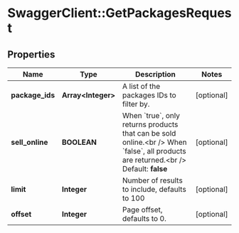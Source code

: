 # SwaggerClient::GetPackagesRequest

## Properties
Name | Type | Description | Notes
------------ | ------------- | ------------- | -------------
**package_ids** | **Array&lt;Integer&gt;** | A list of the packages IDs to filter by. | [optional] 
**sell_online** | **BOOLEAN** | When &#x60;true&#x60;, only returns products that can be sold online.&lt;br /&gt;  When &#x60;false&#x60;, all products are returned.&lt;br /&gt;  Default: **false** | [optional] 
**limit** | **Integer** | Number of results to include, defaults to 100 | [optional] 
**offset** | **Integer** | Page offset, defaults to 0. | [optional] 


